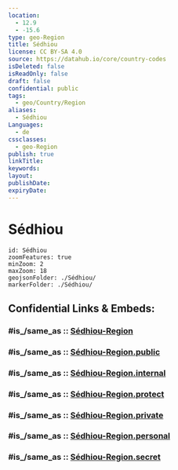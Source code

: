 ```yaml
---
location:
  - 12.9
  - -15.6
type: geo-Region
title: Sédhiou
license: CC BY-SA 4.0
source: https://datahub.io/core/country-codes
isDeleted: false
isReadOnly: false
draft: false
confidential: public
tags:
  - geo/Country/Region
aliases:
  - Sédhiou
Languages:
  - de
cssclasses:
  - geo-Region
publish: true
linkTitle:
keywords:
layout:
publishDate:
expiryDate:
---
```


# Sédhiou

```leaflet
id: Sédhiou
zoomFeatures: true 
minZoom: 2 
maxZoom: 18
geojsonFolder: ./Sédhiou/
markerFolder: ./Sédhiou/
```


## Confidential Links & Embeds: 

### #is_/same_as :: [Sédhiou-Region](/_Standards/Earth/Continent/Africa/Africa~West/Senegal/regions~Senegal/Sédhiou-Region.md) 

### #is_/same_as :: [Sédhiou-Region.public](/_public/Earth/Continent/Africa/Africa~West/Senegal/regions~Senegal/Sédhiou-Region.public.md) 

### #is_/same_as :: [Sédhiou-Region.internal](/_internal/Earth/Continent/Africa/Africa~West/Senegal/regions~Senegal/Sédhiou-Region.internal.md) 

### #is_/same_as :: [Sédhiou-Region.protect](/_protect/Earth/Continent/Africa/Africa~West/Senegal/regions~Senegal/Sédhiou-Region.protect.md) 

### #is_/same_as :: [Sédhiou-Region.private](/_private/Earth/Continent/Africa/Africa~West/Senegal/regions~Senegal/Sédhiou-Region.private.md) 

### #is_/same_as :: [Sédhiou-Region.personal](/_personal/Earth/Continent/Africa/Africa~West/Senegal/regions~Senegal/Sédhiou-Region.personal.md) 

### #is_/same_as :: [Sédhiou-Region.secret](/_secret/Earth/Continent/Africa/Africa~West/Senegal/regions~Senegal/Sédhiou-Region.secret.md)

